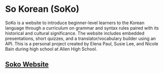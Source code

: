 # So Korean (SoKo)
SoKo is a website to introduce beginner-level learners to the Korean language through a curriculum on grammar and syntax rules paired with its historical and cultural significance. The website includes embedded presentations, short quizzes, and a translator/vocabulary builder using an API. 
This is a personal project created by Elena Paul, Susie Lee, and Nicole Bain during high school at Allen High School.

## [Soko Website](https://soak-website.glitch.me/)
